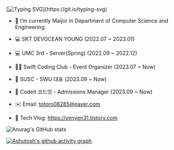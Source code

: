 [![Typing SVG](https://readme-typing-svg.herokuapp.com?font=TImes+New+Roman&size=35&color=8368C0&center=true&lines=Hi+there!+I'm+yenyen31!)](https://git.io/typing-svg)

- 🔭 I’m currently Maijor in Department of Computer Science and Engineering.
- 💻 SKT DEVOCEAN YOUNG (2022.07 ~ 2023.01)
- 💻 UMC 3rd - Server(Spring) (2022.09 ~ 2022.12)
- 📱🍏 Swift Coding Club - Event Organizer (2023.07 ~ Now)
- 👥 SUSC - SWU 대표 (2023.09 ~ Now)
- 💜 Codeit 코드잇 - Admissions Manager (2023.09 ~ Now)


- ✉️ Email: totoro08285@naver.com
- 🏡 Tech Vlog: https://yenyen31.tistory.com

![Anurag's GitHub stats](https://github-readme-stats.vercel.app/api?username=yenyen31&show_icons=true&theme=material-palenight)

[![Ashutosh's github activity graph](https://github-readme-activity-graph.cyclic.app/graph?username=Ashutosh00710&theme=rogue)](https://github.com/ashutosh00710/github-readme-activity-graph) 

